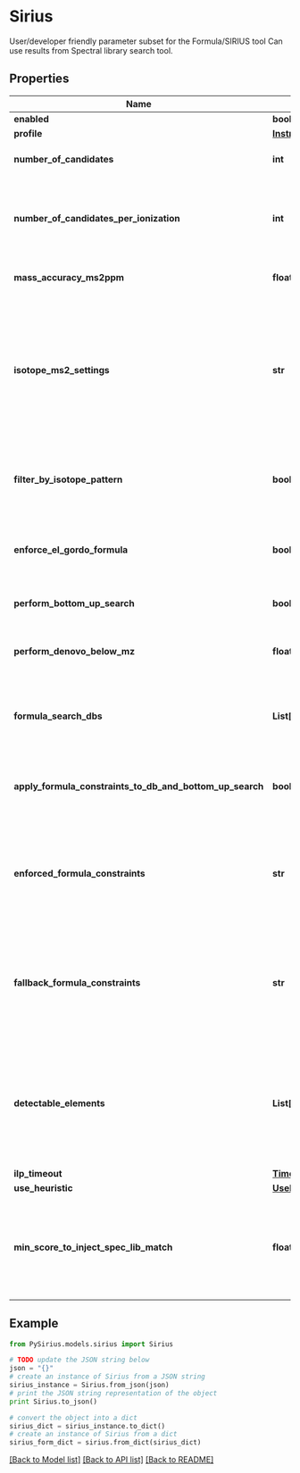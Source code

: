 # Sirius

User/developer friendly parameter subset for the Formula/SIRIUS tool  Can use results from Spectral library search tool.

## Properties

Name | Type | Description | Notes
------------ | ------------- | ------------- | -------------
**enabled** | **bool** | tags whether the tool is enabled | [optional] 
**profile** | [**Instrument**](Instrument.md) |  | [optional] 
**number_of_candidates** | **int** | Number of formula candidates to keep as result list (Formula Candidates). | [optional] 
**number_of_candidates_per_ionization** | **int** | Use this parameter if you want to force SIRIUS to report at least  NumberOfCandidatesPerIonization results per ionization.  if &lt;&#x3D; 0, this parameter will have no effect and just the top  NumberOfCandidates results will be reported. | [optional] 
**mass_accuracy_ms2ppm** | **float** | Maximum allowed mass deviation. Only molecular formulas within this mass window are considered. | [optional] 
**isotope_ms2_settings** | **str** | Specify how isotope patterns in MS/MS should be handled.  &lt;p&gt;  FILTER: When filtering is enabled, molecular formulas are excluded if their  theoretical isotope pattern does not match the theoretical one, even if their MS/MS pattern has high score.  &lt;p&gt;  SCORE: Use them for SCORING. To use this the instrument should produce clear MS/MS isotope patterns  &lt;p&gt;  IGNORE: Ignore that there might be isotope patterns in MS/MS | [optional] 
**filter_by_isotope_pattern** | **bool** | When filtering is enabled, molecular formulas are excluded if their theoretical isotope pattern does not match the theoretical one, even if their MS/MS pattern has high score. | [optional] 
**enforce_el_gordo_formula** | **bool** | El Gordo may predict that an MS/MS spectrum is a lipid spectrum. If enabled, the corresponding molecular formula will be enforeced as molecular formula candidate. | [optional] 
**perform_bottom_up_search** | **bool** | If true, molecular formula generation via bottom up search is enabled. | [optional] 
**perform_denovo_below_mz** | **float** | Specifies the m/z below which de novo molecular formula generation is enabled. Set to 0 to disable de novo molecular formula generation. | [optional] 
**formula_search_dbs** | **List[Optional[str]]** | List Structure database to extract molecular formulas from to reduce formula search space.  SIRIUS is quite good at de novo formula annotation, so only enable if you have a good reason. | [optional] 
**apply_formula_constraints_to_db_and_bottom_up_search** | **bool** | By default, the formula (element) constraints are only applied to de novo molecular formula generation.  If true, the constraints are as well applied to database search and bottom up search. | [optional] 
**enforced_formula_constraints** | **str** | These configurations hold the information how to autodetect elements based on the given formula constraints.  Note: If the compound is already assigned to a specific molecular formula, this annotation is ignored.  &lt;p&gt;  Enforced: Enforced elements are always considered | [optional] 
**fallback_formula_constraints** | **str** | These configurations hold the information how to autodetect elements based on the given formula constraints.  Note: If the compound is already assigned to a specific molecular formula, this annotation is ignored.  &lt;p&gt;  Fallback: Fallback elements are used, if the auto-detection fails (e.g. no isotope pattern available) | [optional] 
**detectable_elements** | **List[Optional[str]]** | These configurations hold the information how to autodetect elements based on the given formula constraints.  Note: If the compound is already assigned to a specific molecular formula, this annotation is ignored.  &lt;p&gt;  Detectable: Detectable elements are added to the chemical alphabet, if there are indications for them (e.g. in isotope pattern) | [optional] 
**ilp_timeout** | [**Timeout**](Timeout.md) |  | [optional] 
**use_heuristic** | [**UseHeuristic**](UseHeuristic.md) |  | [optional] 
**min_score_to_inject_spec_lib_match** | **float** | Similarity Threshold to inject formula candidates no matter which score/rank they have or which filter settings are applied.  If threshold &gt;&#x3D; 0 formulas candidates with reference spectrum similarity above the threshold will be injected.  If NULL injection is disables. | [optional] 

## Example

```python
from PySirius.models.sirius import Sirius

# TODO update the JSON string below
json = "{}"
# create an instance of Sirius from a JSON string
sirius_instance = Sirius.from_json(json)
# print the JSON string representation of the object
print Sirius.to_json()

# convert the object into a dict
sirius_dict = sirius_instance.to_dict()
# create an instance of Sirius from a dict
sirius_form_dict = sirius.from_dict(sirius_dict)
```
[[Back to Model list]](../README.md#documentation-for-models) [[Back to API list]](../README.md#documentation-for-api-endpoints) [[Back to README]](../README.md)


